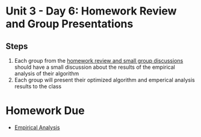# Unit 3 - Day 6: Homework Review and Group Presentations

## Steps
  1. Each group from the [homework review and small group discussions](day5.md) should have a small discussion about the results of the empirical analysis of their algorithm
  2. Each group will present their optimized algorithm and emperical analysis results to the class

# Homework Due
  * [Empirical Analysis](homework5.md)
